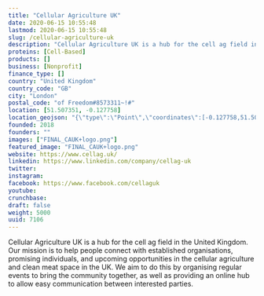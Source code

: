 ```yaml
---
title: "Cellular Agriculture UK"
date: 2020-06-15 10:55:48
lastmod: 2020-06-15 10:55:48
slug: /cellular-agriculture-uk
description: "Cellular Agriculture UK is a hub for the cell ag field in the United Kingdom. Our mission is to help people connect with established organisations, promising individuals, and upcoming opportunities in the cellular agriculture and clean meat space in the UK. We aim to do this by organising regular events to bring the community together, as well as providing an online hub to allow easy communication between interested parties."
proteins: [Cell-Based]
products: []
business: [Nonprofit]
finance_type: []
country: "United Kingdom"
country_code: "GB"
city: "London"
postal_code: "of Freedom#8573311~!#"
location: [51.507351, -0.127758]
location_geojson: "{\"type\":\"Point\",\"coordinates\":[-0.127758,51.507351]}"
founded: 2018
founders: ""
images: ["FINAL_CAUK+logo.png"]
featured_image: "FINAL_CAUK+logo.png"
website: https://www.cellag.uk/
linkedin: https://www.linkedin.com/company/cellag-uk
twitter: 
instagram: 
facebook: https://www.facebook.com/cellaguk
youtube: 
crunchbase: 
draft: false
weight: 5000
uuid: 7106
---
```

Cellular Agriculture UK is a hub for the cell ag field in the United Kingdom. Our mission is to help people connect with established organisations, promising individuals, and upcoming opportunities in the cellular agriculture and clean meat space in the UK. We aim to do this by organising regular events to bring the community together, as well as providing an online hub to allow easy communication between interested parties.
